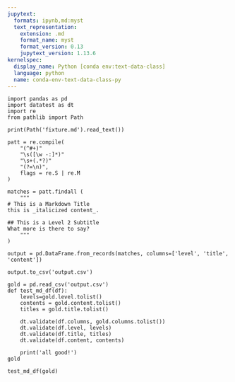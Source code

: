 ```yaml
---
jupytext:
  formats: ipynb,md:myst
  text_representation:
    extension: .md
    format_name: myst
    format_version: 0.13
    jupytext_version: 1.13.6
kernelspec:
  display_name: Python [conda env:text-data-class]
  language: python
  name: conda-env-text-data-class-py
---
```


```{code-cell} ipython3
import pandas as pd
import datatest as dt
import re
from pathlib import Path
```

```{code-cell} ipython3
print(Path('fixture.md').read_text())
```

```{code-cell} ipython3
patt = re.compile(
    "(^#+)"
    "\s([\w -:]*)"
    "\s+(.*?)"
    "(?=\n)",
    flags = re.S | re.M
)
```

```{code-cell} ipython3
matches = patt.findall (
    """
# This is a Markdown Title
this is _italicized content_.

## This is a Level 2 Subtitle
What more is there to say?
    """
)

output = pd.DataFrame.from_records(matches, columns=['level', 'title', 'content'])
```

```{code-cell} ipython3
output.to_csv('output.csv')  
```

```{code-cell} ipython3
gold = pd.read_csv('output.csv')
def test_md_df(df):
    levels=gold.level.tolist()
    contents = gold.content.tolist()
    titles = gold.title.tolist()
    
    dt.validate(df.columns, gold.columns.tolist())
    dt.validate(df.level, levels)
    dt.validate(df.title, titles)
    dt.validate(df.content, contents)
    
    print('all good!')
gold
```

```{code-cell} ipython3
test_md_df(gold)
```

```{code-cell} ipython3

```
